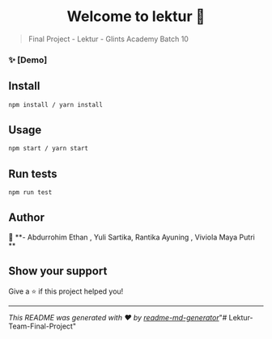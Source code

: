 <h1 align="center">Welcome to lektur 👋</h1>

> Final Project - Lektur - Glints Academy Batch 10

### ✨ [Demo]

## Install

```sh
npm install / yarn install
```

## Usage

```sh
npm start / yarn start
```

## Run tests

```sh
npm run test
```

## Author

👤 **- Abdurrohim Ethan , Yuli Sartika, Rantika Ayuning , Viviola Maya Putri **


## Show your support

Give a ⭐️ if this project helped you!

***
_This README was generated with ❤️ by [readme-md-generator](https://github.com/kefranabg/readme-md-generator)_"# Lektur-Team-Final-Project" 
